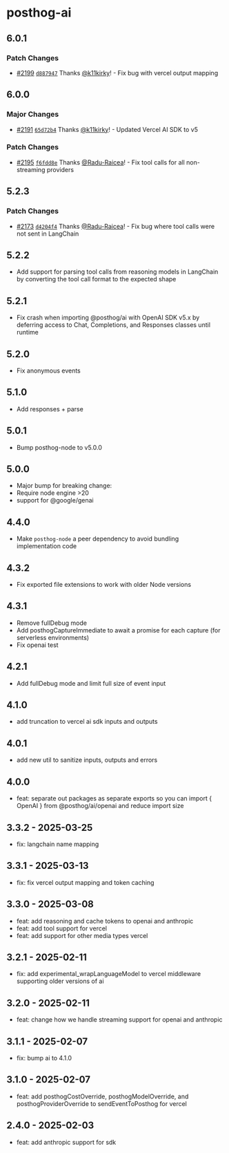 # posthog-ai

## 6.0.1

### Patch Changes

- [#2199](https://github.com/PostHog/posthog-js/pull/2199) [`d887947`](https://github.com/PostHog/posthog-js/commit/d887947317fed0da3737b752c1f5e680fddd44eb) Thanks [@k11kirky](https://github.com/k11kirky)! - Fix bug with vercel output mapping

## 6.0.0

### Major Changes

- [#2191](https://github.com/PostHog/posthog-js/pull/2191) [`65d72b4`](https://github.com/PostHog/posthog-js/commit/65d72b4f1495b3a932936d87ca53b518f0a7b9da) Thanks [@k11kirky](https://github.com/k11kirky)! - Updated Vercel AI SDK to v5

### Patch Changes

- [#2195](https://github.com/PostHog/posthog-js/pull/2195) [`f6fdd8e`](https://github.com/PostHog/posthog-js/commit/f6fdd8ecd8b011162e34263f7096e190b4b9c453) Thanks [@Radu-Raicea](https://github.com/Radu-Raicea)! - Fix tool calls for all non-streaming providers

## 5.2.3

### Patch Changes

- [#2173](https://github.com/PostHog/posthog-js/pull/2173) [`d4204f4`](https://github.com/PostHog/posthog-js/commit/d4204f473ebaee42c696523306ea8e6fe97f0dfd) Thanks [@Radu-Raicea](https://github.com/Radu-Raicea)! - Fix bug where tool calls were not sent in LangChain

## 5.2.2

- Add support for parsing tool calls from reasoning models in LangChain by converting the tool call format to the expected shape

## 5.2.1

- Fix crash when importing @posthog/ai with OpenAI SDK v5.x by deferring access to Chat, Completions, and Responses classes until runtime

## 5.2.0

- Fix anonymous events

## 5.1.0

- Add responses + parse

## 5.0.1

- Bump posthog-node to v5.0.0

## 5.0.0

- Major bump for breaking change:
- Require node engine >20
- support for @google/genai

## 4.4.0

- Make `posthog-node` a peer dependency to avoid bundling implementation code

## 4.3.2

- Fix exported file extensions to work with older Node versions

## 4.3.1

- Remove fullDebug mode
- Add posthogCaptureImmediate to await a promise for each capture (for serverless environments)
- Fix openai test

## 4.2.1

- Add fullDebug mode and limit full size of event input

## 4.1.0

- add truncation to vercel ai sdk inputs and outputs

## 4.0.1

- add new util to sanitize inputs, outputs and errors

## 4.0.0

- feat: separate out packages as separate exports so you can import { OpenAI } from @posthog/ai/openai and reduce import size

## 3.3.2 - 2025-03-25

- fix: langchain name mapping

## 3.3.1 - 2025-03-13

- fix: fix vercel output mapping and token caching

## 3.3.0 - 2025-03-08

- feat: add reasoning and cache tokens to openai and anthropic
- feat: add tool support for vercel
- feat: add support for other media types vercel

## 3.2.1 - 2025-02-11

- fix: add experimental_wrapLanguageModel to vercel middleware supporting older versions of ai

## 3.2.0 - 2025-02-11

- feat: change how we handle streaming support for openai and anthropic

## 3.1.1 - 2025-02-07

- fix: bump ai to 4.1.0

## 3.1.0 - 2025-02-07

- feat: add posthogCostOverride, posthogModelOverride, and posthogProviderOverride to sendEventToPosthog for vercel

## 2.4.0 - 2025-02-03

- feat: add anthropic support for sdk
